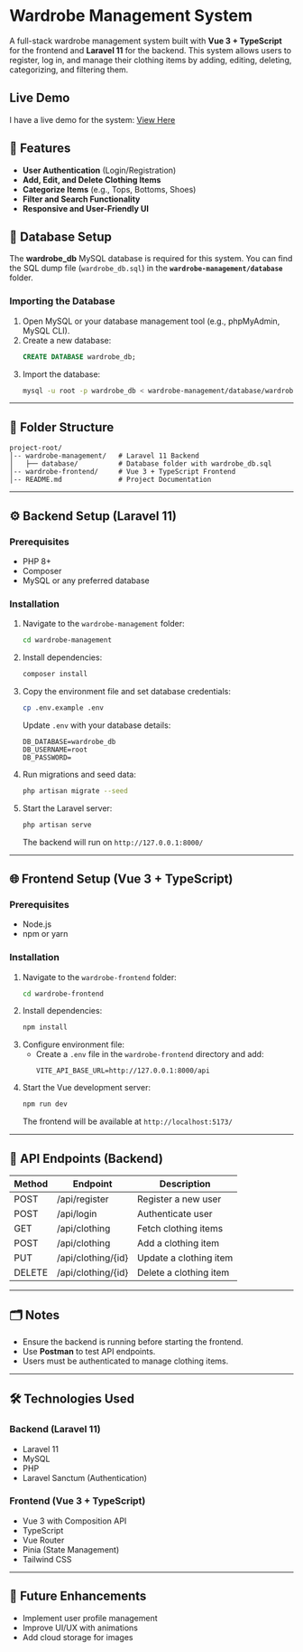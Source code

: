 # Wardrobe Management System

A full-stack wardrobe management system built with **Vue 3 + TypeScript** for the frontend and **Laravel 11** for the backend. This system allows users to register, log in, and manage their clothing items by adding, editing, deleting, categorizing, and filtering them.

## Live Demo
I have a live demo for the system: [View Here]([https://drive.google.com/file/d/1vRLbymqWmzCugg9gutGQ6pkb3VWFke2n/view?usp=sharing](https://drive.google.com/file/d/1vQODWm7OPwHRxJeg5S-IpzWoZII1DJNm/view?usp=sharing))

## 🚀 Features
- **User Authentication** (Login/Registration)
- **Add, Edit, and Delete Clothing Items**
- **Categorize Items** (e.g., Tops, Bottoms, Shoes)
- **Filter and Search Functionality**
- **Responsive and User-Friendly UI**

## 💂️ Database Setup
The **wardrobe_db** MySQL database is required for this system. You can find the SQL dump file (`wardrobe_db.sql`) in the **`wardrobe-management/database`** folder.

### Importing the Database
1. Open MySQL or your database management tool (e.g., phpMyAdmin, MySQL CLI).
2. Create a new database:
   ```sql
   CREATE DATABASE wardrobe_db;
   ```
3. Import the database:
   ```sh
   mysql -u root -p wardrobe_db < wardrobe-management/database/wardrobe_db.sql
   ```

---

## 💂️ Folder Structure
```
project-root/
│-- wardrobe-management/   # Laravel 11 Backend
│   ├── database/          # Database folder with wardrobe_db.sql
│-- wardrobe-frontend/     # Vue 3 + TypeScript Frontend
│-- README.md              # Project Documentation
```

---

## ⚙️ Backend Setup (Laravel 11)
### Prerequisites
- PHP 8+
- Composer
- MySQL or any preferred database

### Installation
1. Navigate to the `wardrobe-management` folder:
   ```sh
   cd wardrobe-management
   ```
2. Install dependencies:
   ```sh
   composer install
   ```
3. Copy the environment file and set database credentials:
   ```sh
   cp .env.example .env
   ```
   Update `.env` with your database details:
   ```env
   DB_DATABASE=wardrobe_db
   DB_USERNAME=root
   DB_PASSWORD=
   ```
4. Run migrations and seed data:
   ```sh
   php artisan migrate --seed
   ```
5. Start the Laravel server:
   ```sh
   php artisan serve
   ```
   The backend will run on `http://127.0.0.1:8000/`

---

## 🌐 Frontend Setup (Vue 3 + TypeScript)
### Prerequisites
- Node.js
- npm or yarn

### Installation
1. Navigate to the `wardrobe-frontend` folder:
   ```sh
   cd wardrobe-frontend
   ```
2. Install dependencies:
   ```sh
   npm install
   ```
3. Configure environment file:
   - Create a `.env` file in the `wardrobe-frontend` directory and add:
     ```env
     VITE_API_BASE_URL=http://127.0.0.1:8000/api
     ```
4. Start the Vue development server:
   ```sh
   npm run dev
   ```
   The frontend will be available at `http://localhost:5173/`

---

## 🔌 API Endpoints (Backend)
| Method | Endpoint            | Description             |
|--------|---------------------|-------------------------|
| POST   | /api/register       | Register a new user     |
| POST   | /api/login          | Authenticate user       |
| GET    | /api/clothing       | Fetch clothing items    |
| POST   | /api/clothing       | Add a clothing item     |
| PUT    | /api/clothing/{id}  | Update a clothing item  |
| DELETE | /api/clothing/{id}  | Delete a clothing item  |

---

## 🗂️ Notes
- Ensure the backend is running before starting the frontend.
- Use **Postman** to test API endpoints.
- Users must be authenticated to manage clothing items.

---

## 🛠️ Technologies Used
### Backend (Laravel 11)
- Laravel 11
- MySQL
- PHP
- Laravel Sanctum (Authentication)

### Frontend (Vue 3 + TypeScript)
- Vue 3 with Composition API
- TypeScript
- Vue Router
- Pinia (State Management)
- Tailwind CSS

---

## 📌 Future Enhancements
- Implement user profile management
- Improve UI/UX with animations
- Add cloud storage for images


